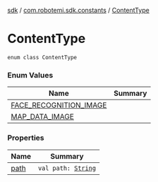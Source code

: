[sdk](../../index.md) / [com.robotemi.sdk.constants](../index.md) / [ContentType](./index.md)

# ContentType

`enum class ContentType`

### Enum Values

| Name | Summary |
|---|---|
| [FACE_RECOGNITION_IMAGE](-f-a-c-e_-r-e-c-o-g-n-i-t-i-o-n_-i-m-a-g-e.md) |  |
| [MAP_DATA_IMAGE](-m-a-p_-d-a-t-a_-i-m-a-g-e.md) |  |

### Properties

| Name | Summary |
|---|---|
| [path](path.md) | `val path: `[`String`](https://kotlinlang.org/api/latest/jvm/stdlib/kotlin/-string/index.html) |
